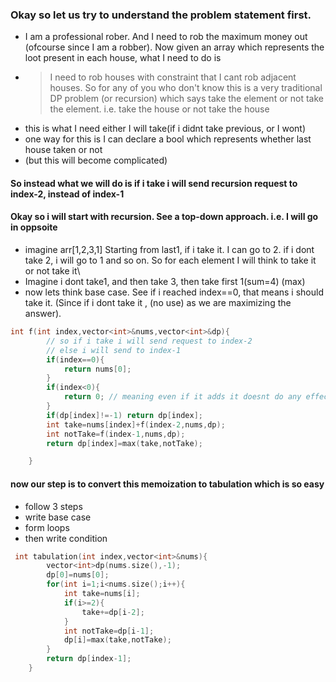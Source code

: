### Okay so let us try to understand the problem statement first.
- I am a professional rober. And I need to rob the maximum money out (ofcourse since I am a robber). Now given an array which represents the loot present in each house, what I need to do is
- > I need to rob houses with constraint that I cant rob adjacent houses. So for any of you who don't know this is a very traditional DP problem (or recursion) which says take the element or not take the element. i.e. take the house or not take the house
- this is what I need either I will take(if i didnt take previous, or I wont)
- one way for this is I can declare a bool which represents whether last house taken or not
- (but this will become complicated)
#### So instead what we will do is if i take i will send recursion request to index-2, instead of index-1

#### Okay so i will start with recursion. See a top-down approach. i.e. I will go in oppsoite
- imagine arr[1,2,3,1] Starting from last1, if i take it. I can go to 2. if i dont take 2, i will go to 1 and so on.
So for each element I will think to take it or not take it\
- Imagine i dont take1, and then take 3, then take first 1(sum=4) (max)
- now lets think base case. See if i reached index==0, that means i should take it. (Since if i dont take it , (no use) as we are maximizing the answer).
```cpp
int f(int index,vector<int>&nums,vector<int>&dp){
        // so if i take i will send request to index-2
        // else i will send to index-1
        if(index==0){
            return nums[0];
        }
        if(index<0){
            return 0; // meaning even if it adds it doesnt do any effect (like if i go out of bounds, by adding this (then return 0, as 0+something=0))
        }
        if(dp[index]!=-1) return dp[index];
        int take=nums[index]+f(index-2,nums,dp);
        int notTake=f(index-1,nums,dp);
        return dp[index]=max(take,notTake);

    }
```


#### now our step is to convert this memoization to tabulation which is so easy 
- follow 3 steps
- write base case
- form loops
- then write condition 
```cpp
 int tabulation(int index,vector<int>&nums){
        vector<int>dp(nums.size(),-1);
        dp[0]=nums[0];
        for(int i=1;i<nums.size();i++){
            int take=nums[i];
            if(i>=2){
                take+=dp[i-2];
            }
            int notTake=dp[i-1];
            dp[i]=max(take,notTake);
        }
        return dp[index-1];
    }
```